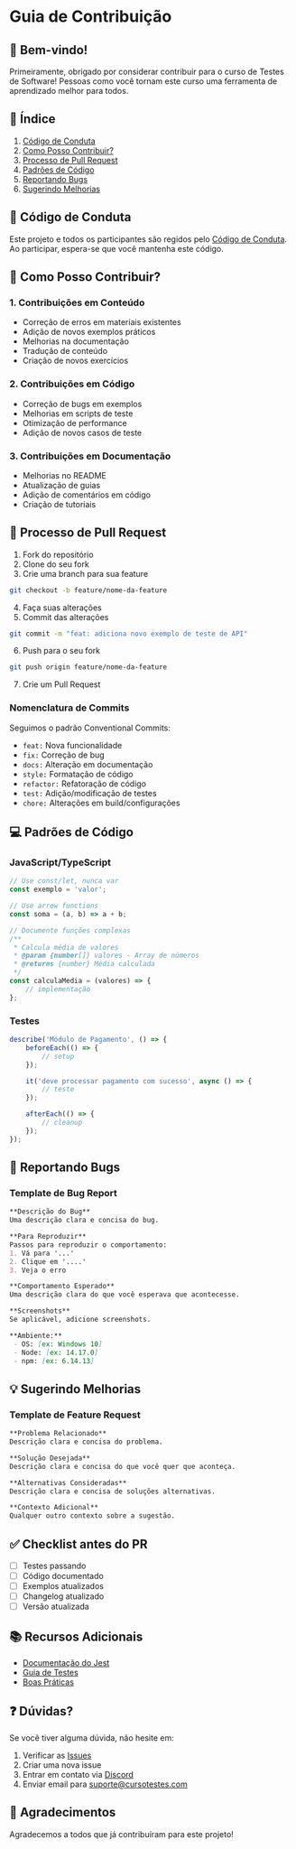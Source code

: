 # Guia de Contribuição

## 👋 Bem-vindo!

Primeiramente, obrigado por considerar contribuir para o curso de Testes de Software! Pessoas como você tornam este curso uma ferramenta de aprendizado melhor para todos.

## 📝 Índice

1. [Código de Conduta](#código-de-conduta)
2. [Como Posso Contribuir?](#como-posso-contribuir)
3. [Processo de Pull Request](#processo-de-pull-request)
4. [Padrões de Código](#padrões-de-código)
5. [Reportando Bugs](#reportando-bugs)
6. [Sugerindo Melhorias](#sugerindo-melhorias)

## 📜 Código de Conduta

Este projeto e todos os participantes são regidos pelo [Código de Conduta](CODE_OF_CONDUCT.md). Ao participar, espera-se que você mantenha este código.

## 🤝 Como Posso Contribuir?

### 1. Contribuições em Conteúdo

- Correção de erros em materiais existentes
- Adição de novos exemplos práticos
- Melhorias na documentação
- Tradução de conteúdo
- Criação de novos exercícios

### 2. Contribuições em Código

- Correção de bugs em exemplos
- Melhorias em scripts de teste
- Otimização de performance
- Adição de novos casos de teste

### 3. Contribuições em Documentação

- Melhorias no README
- Atualização de guias
- Adição de comentários em código
- Criação de tutoriais

## 🔄 Processo de Pull Request

1. Fork do repositório
2. Clone do seu fork
3. Crie uma branch para sua feature
```bash
git checkout -b feature/nome-da-feature
```

4. Faça suas alterações
5. Commit das alterações
```bash
git commit -m "feat: adiciona novo exemplo de teste de API"
```

6. Push para o seu fork
```bash
git push origin feature/nome-da-feature
```

7. Crie um Pull Request

### Nomenclatura de Commits

Seguimos o padrão Conventional Commits:

- `feat:` Nova funcionalidade
- `fix:` Correção de bug
- `docs:` Alteração em documentação
- `style:` Formatação de código
- `refactor:` Refatoração de código
- `test:` Adição/modificação de testes
- `chore:` Alterações em build/configurações

## 💻 Padrões de Código

### JavaScript/TypeScript

```javascript
// Use const/let, nunca var
const exemplo = 'valor';

// Use arrow functions
const soma = (a, b) => a + b;

// Documente funções complexas
/**
 * Calcula média de valores
 * @param {number[]} valores - Array de números
 * @returns {number} Média calculada
 */
const calculaMedia = (valores) => {
    // implementação
};
```

### Testes

```javascript
describe('Módulo de Pagamento', () => {
    beforeEach(() => {
        // setup
    });

    it('deve processar pagamento com sucesso', async () => {
        // teste
    });

    afterEach(() => {
        // cleanup
    });
});
```

## 🐛 Reportando Bugs

### Template de Bug Report

```markdown
**Descrição do Bug**
Uma descrição clara e concisa do bug.

**Para Reproduzir**
Passos para reproduzir o comportamento:
1. Vá para '...'
2. Clique em '....'
3. Veja o erro

**Comportamento Esperado**
Uma descrição clara do que você esperava que acontecesse.

**Screenshots**
Se aplicável, adicione screenshots.

**Ambiente:**
 - OS: [ex: Windows 10]
 - Node: [ex: 14.17.0]
 - npm: [ex: 6.14.13]
```

## 💡 Sugerindo Melhorias

### Template de Feature Request

```markdown
**Problema Relacionado**
Descrição clara e concisa do problema.

**Solução Desejada**
Descrição clara e concisa do que você quer que aconteça.

**Alternativas Consideradas**
Descrição clara e concisa de soluções alternativas.

**Contexto Adicional**
Qualquer outro contexto sobre a sugestão.
```

## ✅ Checklist antes do PR

- [ ] Testes passando
- [ ] Código documentado
- [ ] Exemplos atualizados
- [ ] Changelog atualizado
- [ ] Versão atualizada

## 📚 Recursos Adicionais

- [Documentação do Jest](https://jestjs.io/)
- [Guia de Testes](docs/testing-guide.md)
- [Boas Práticas](docs/best-practices.md)

## ❓ Dúvidas?

Se você tiver alguma dúvida, não hesite em:

1. Verificar as [Issues](https://github.com/seu-usuario/curso-testes/issues)
2. Criar uma nova issue
3. Entrar em contato via [Discord](link-do-discord)
4. Enviar email para suporte@cursotestes.com

## 🙏 Agradecimentos

Agradecemos a todos que já contribuíram para este projeto! 